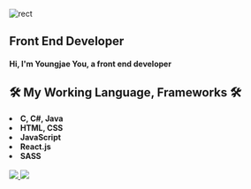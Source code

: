 ![rect](https://capsule-render.vercel.app/api?type=rect&color=gradient&text=%20%20　You　Youngjae　%20%20&fontAlign=50&fontSize=40&textBg=true)

## Front End Developer

#### Hi, I'm Youngjae You, a front end developer

## 🛠 My Working Language, Frameworks 🛠
  <li><b>C, C#, Java</b></li>
  <li><b>HTML, CSS</b></li>
  <li><b>JavaScript</b></li>
  <li><b>React.js</b></li>
  <li><b>SASS</b></li>
  <br />

<a href="https://github.com/pdlma0904">
  <img src="https://github-readme-stats.vercel.app/api?username=pdlma0904&show_icons=true&hide_border=true"/>
</a>

<a href="https://github.com/pdlma0904">
  <img src="https://github-readme-stats.vercel.app/api/top-langs/?username=pdlma0904&layout=compact"/>
</a>
